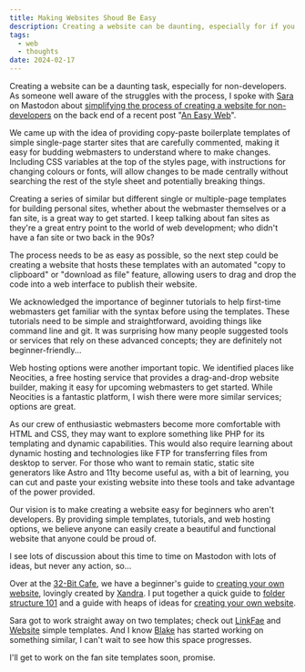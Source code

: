 ```yaml
---
title: Making Websites Shoud Be Easy
description: Creating a website can be daunting, especially for if you're not a developer. This is a summary of a conversation with Sara Joy. Our vision is to make it easy for anyone to create a beautiful and functional website.
tags:
  - web
  - thoughts
date: 2024-02-17
---
```


Creating a website can be a daunting task, especially for non-developers. As someone well aware of the struggles with the process, I spoke with [Sara](https://sarajoy.dev/) on Mastodon about [simplifying the process of creating a website for non-developers](https://social.lol/@flamed/111730917308541254) on the back end of a recent post "[An Easy Web](/posts/an-easy-web)".

We came up with the idea of providing copy-paste boilerplate templates of simple single-page starter sites that are carefully commented, making it easy for budding webmasters to understand where to make changes. Including CSS variables at the top of the styles page, with instructions for changing colours or fonts, will allow changes to be made centrally without searching the rest of the style sheet and potentially breaking things.

Creating a series of similar but different single or multiple-page templates for building personal sites, whether about the webmaster themselves or a fan site, is a great way to get started. I keep talking about fan sites as they're a great entry point to the world of web development; who didn't have a fan site or two back in the 90s? 

The process needs to be as easy as possible, so the next step could be creating a website that hosts these templates with an automated "copy to clipboard" or "download as file" feature, allowing users to drag and drop the code into a web interface to publish their website.

We acknowledged the importance of beginner tutorials to help first-time webmasters get familiar with the syntax before using the templates. These tutorials need to be simple and straightforward, avoiding things like command line and git. It was surprising how many people suggested tools or services that rely on these advanced concepts; they are definitely not beginner-friendly...

Web hosting options were another important topic. We identified places like Neocities, a free hosting service that provides a drag-and-drop website builder, making it easy for upcoming webmasters to get started. While Neocities is a fantastic platform, I wish there were more similar services; options are great.

As our crew of enthusiastic webmasters become more comfortable with HTML and CSS, they may want to explore something like PHP for its templating and dynamic capabilities. This would also require learning about dynamic hosting and technologies like FTP for transferring files from desktop to server. For those who want to remain static, static site generators like Astro and 11ty become useful as, with a bit of learning, you can cut and paste your existing website into these tools and take advantage of the power provided.

Our vision is to make creating a website easy for beginners who aren't developers. By providing simple templates, tutorials, and web hosting options, we believe anyone can easily create a beautiful and functional website that anyone could be proud of.

I see lots of discussion about this time to time on Mastodon with lots of ideas, but never any action, so...

Over at the [32-Bit Cafe](https://32bit.cafe/), we have a beginner's guide to [creating your own website](https://32bit.cafe/cyowebsite/), lovingly created by [Xandra](https://xandra.cc/). I put together a quick guide to [folder structure 101](https://32bit.cafe/folderstructure101/) and a guide with heaps of ideas for [creating your own website](https://32bit.cafe/websiteideas/). 

Sara got to work straight away on two templates; check out [LinkFae](https://codepen.io/sarajw/pen/rNRWgVv) and [Website](https://codepen.io/sarajw/pen/oNVzvgg) simple templates. And I know [Blake](https://blakewatson.com/) has started working on something similar, I can't wait to see how this space progresses. 

I'll get to work on the fan site templates soon, promise.